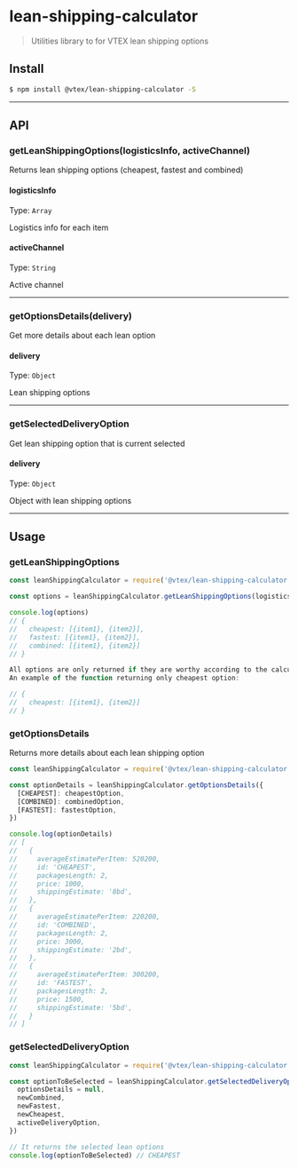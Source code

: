 # lean-shipping-calculator

> Utilities library to for VTEX lean shipping options

## Install

```sh
$ npm install @vtex/lean-shipping-calculator -S
```

---

## API

### getLeanShippingOptions(logisticsInfo, activeChannel)

Returns lean shipping options (cheapest, fastest and combined)

#### logisticsInfo

Type: `Array`

Logistics info for each item

#### activeChannel

Type: `String`

Active channel

---

### getOptionsDetails(delivery)

Get more details about each lean option

#### delivery

Type: `Object`

Lean shipping options

---

### getSelectedDeliveryOption

Get lean shipping option that is current selected

#### delivery

Type: `Object`

Object with lean shipping options

---

## Usage

### getLeanShippingOptions

```js
const leanShippingCalculator = require('@vtex/lean-shipping-calculator')

const options = leanShippingCalculator.getLeanShippingOptions(logisticsInfo, activeChannel)

console.log(options)
// {
//   cheapest: [{item1}, {item2}],
//   fastest: [{item1}, {item2}],
//   combined: [{item1}, {item2}]
// }

All options are only returned if they are worthy according to the calculation.
An example of the function returning only cheapest option:

// {
//   cheapest: [{item1}, {item2}]
// }
```

### getOptionsDetails

Returns more details about each lean shipping option

```js
const leanShippingCalculator = require('@vtex/lean-shipping-calculator')

const optionDetails = leanShippingCalculator.getOptionsDetails({
  [CHEAPEST]: cheapestOption,
  [COMBINED]: combinedOption,
  [FASTEST]: fastestOption,
})

console.log(optionDetails)
// [
//   {
//     averageEstimatePerItem: 520200,
//     id: 'CHEAPEST',
//     packagesLength: 2,
//     price: 1000,
//     shippingEstimate: '8bd',
//   },
//   {
//     averageEstimatePerItem: 220200,
//     id: 'COMBINED',
//     packagesLength: 2,
//     price: 3000,
//     shippingEstimate: '2bd',
//   },
//   {
//     averageEstimatePerItem: 300200,
//     id: 'FASTEST',
//     packagesLength: 2,
//     price: 1500,
//     shippingEstimate: '5bd',
//   }
// ]
```

### getSelectedDeliveryOption

```js
const leanShippingCalculator = require('@vtex/lean-shipping-calculator')

const optionToBeSelected = leanShippingCalculator.getSelectedDeliveryOption({
  optionsDetails = null,
  newCombined,
  newFastest,
  newCheapest,
  activeDeliveryOption,
})

// It returns the selected lean options
console.log(optionToBeSelected) // CHEAPEST
```
